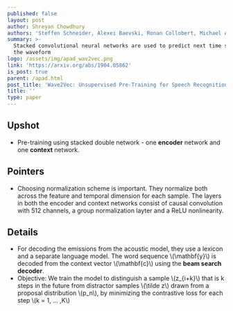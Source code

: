 ```yaml
---
published: false
layout: post
author: Shreyan Chowdhury
authors: 'Steffen Schneider, Alexei Baevski, Ronan Collobert, Michael Auli'
summary: >-
  Stacked convolutional neural networks are used to predict next time step in
  the waveform
logo: /assets/img/apad_wav2vec.png
link: 'https://arxiv.org/abs/1904.05862'
is_post: true
parent: /apad.html
post_title: 'Wave2Vec: Unsupervised Pre-Training for Speech Recognition'
title: ''
type: paper
---
```

## Upshot
- Pre-training using stacked double network - one **encoder** network and one **context** network.

## Pointers
- Choosing normalization scheme is important. They normalize both across the feature and temporal dimension for each sample. The layers in both the encoder and context networks consist of causal convolution with 512 channels, a group normalization layter and a ReLU nonlinearity.

## Details
- For decoding the emissions from the acoustic model, they use a lexicon and a separate language model. The word sequence \\(\mathbf{y}\\) is decoded from the context vector \\(\mathbf{c}\\) using the **beam search decoder**. 
- Objective: We train the model to distinguish a sample \\(z_{i+k}\\) that is k steps in the future from distractor samples \\(\tilde z\\) drawn from a proposal distribution \\(p_n\\), by minimizing the contrastive loss for each step \\(k = 1, ... ,K\\)

